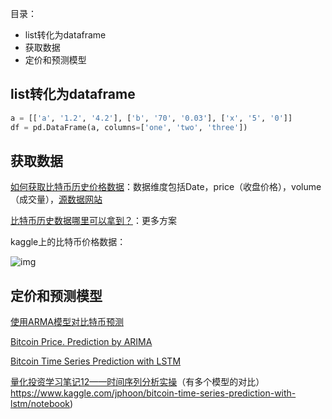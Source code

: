 目录：

- list转化为dataframe
- 获取数据
- 定价和预测模型

## list转化为dataframe

```python
a = [['a', '1.2', '4.2'], ['b', '70', '0.03'], ['x', '5', '0']]  
df = pd.DataFrame(a, columns=['one', 'two', 'three']) 
```



## 获取数据

[如何获取比特币历史价格数据](https://zhuanlan.zhihu.com/p/109021998)：数据维度包括Date，price（收盘价格），volume（成交量），[源数据网站](https://coinmarketcap.com/currencies/bitcoin/historical-data/)

[比特币历史数据哪里可以拿到？](https://www.zhihu.com/question/265468047)：更多方案

kaggle上的比特币价格数据：

![img](https://static001.geekbang.org/resource/image/b0/36/b0db4047723ec5e649240e2a87196a36.png)



## 定价和预测模型

[使用ARMA模型对比特币预测](https://blog.csdn.net/weixin_46278697/article/details/104522549)

[Bitcoin Price. Prediction by ARIMA](https://www.kaggle.com/myonin/bitcoin-price-prediction-by-arima/notebook?select=bitstampUSD_1-min_data_2012-01-01_to_2017-10-20)

[Bitcoin Time Series Prediction with LSTM](https://www.kaggle.com/jphoon/bitcoin-time-series-prediction-with-lstm/execution)

[量化投资学习笔记12——时间序列分析实操](https://www.pianshen.com/article/46311230669/)（有多个模型的对比）https://www.kaggle.com/jphoon/bitcoin-time-series-prediction-with-lstm/notebook)

